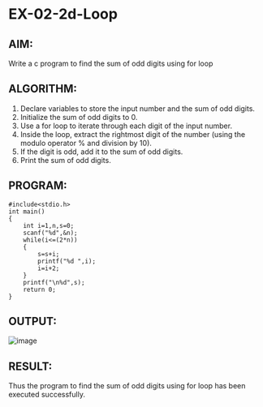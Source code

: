 # EX-02-2d-Loop
## AIM:
Write a c program to find the sum of odd digits using for loop 
## ALGORITHM:
1. Declare variables to store the input number and the sum of odd digits.
2. Initialize the sum of odd digits to 0.
3. Use a for loop to iterate through each digit of the input number.
4. Inside the loop, extract the rightmost digit of the number (using the modulo operator % and division by 10).
5. If the digit is odd, add it to the sum of odd digits.
6. Print the sum of odd digits.
## PROGRAM:
```
#include<stdio.h>
int main()
{
    int i=1,n,s=0;
    scanf("%d",&n);
    while(i<=(2*n))
    {
        s=s+i;
        printf("%d ",i);
        i=i+2;
    }
    printf("\n%d",s);
    return 0;
}
```
## OUTPUT:
![image](https://github.com/Yogabharathi3/EX-02-2d-Loop/assets/118899387/f3c9d2a7-4335-4911-87a5-cbf7e97b131b)

## RESULT:
Thus the program to find the sum of odd digits using for loop has been executed successfully.
